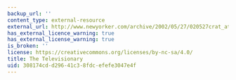 ```yaml
---
backup_url: ''
content_type: external-resource
external_url: http://www.newyorker.com/archive/2002/05/27/020527crat_atlarge
has_external_licence_warning: true
has_external_license_warning: true
is_broken: ''
license: https://creativecommons.org/licenses/by-nc-sa/4.0/
title: The Televisionary
uid: 308174cd-d296-41c3-8fdc-efefe3047e4f
---
```

